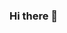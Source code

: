 ### Hi there 👋

<!--
**asesoft/asesoft** is a ✨ _special_ ✨ repository because its `README.md` (this file) appears on your GitHub profile.

https://img.shields.io/github/followers/asesoft?style=social

Here are some ideas to get you started:

- 🔭 I’m currently working on ...
- 🌱 I’m currently learning ...
- 👯 I’m looking to collaborate on ...
- 🤔 I’m looking for help with ...
- 💬 Ask me about ...
- 📫 How to reach me: ...
- 😄 Pronouns: ...
- ⚡ Fun fact: ...
-->
